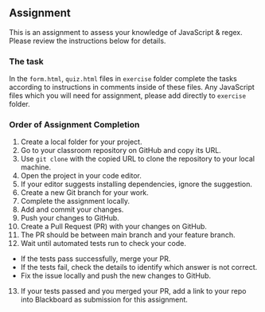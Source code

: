 ## Assignment

This is an assignment to assess your knowledge of JavaScript & regex. Please review the instructions below for details.

### The task

In the `form.html`, `quiz.html` files in `exercise` folder complete the tasks according to instructions in comments inside of these files.
Any JavaScript files which you will need for assignment, please add directly to `exercise` folder.

### Order of Assignment Completion

1. Create a local folder for your project.
2. Go to your classroom repository on GitHub and copy its URL.
3. Use `git clone` with the copied URL to clone the repository to your local machine.
4. Open the project in your code editor.
5. If your editor suggests installing dependencies, ignore the suggestion.
6. Create a new Git branch for your work.
7. Complete the assignment locally.
8. Add and commit your changes.
9. Push your changes to GitHub.
10. Create a Pull Request (PR) with your changes on GitHub.
11. The PR should be between main branch and your feature branch.
12. Wait until automated tests run to check your code. 
- If the tests pass successfully, merge your PR.
- If the tests fail, check the details to identify which answer is not correct.
- Fix the issue locally and push the new changes to GitHub.
13. If your tests passed and you merged your PR, add a link to your repo into Blackboard as submission for this assignment.
